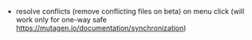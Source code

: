 - resolve conflicts (remove conflicting files on beta) on menu click (will work only for one-way safe https://mutagen.io/documentation/synchronization)